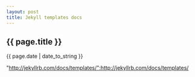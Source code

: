 ```yaml
---
layout: post
title: Jekyll templates docs
---
```


<h2 class="lightBlue">{{ page.title }}</h2>

<p class="description">{{ page.date | date_to_string }}</p>

"http://jekyllrb.com/docs/templates/":http://jekyllrb.com/docs/templates/